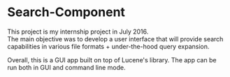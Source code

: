 # Search-Component

This project is my internship project in July 2016.  
The main objective was to develop a user interface that will provide search capabilities in various file formats + under-the-hood query expansion. 

Overall, this is a GUI app built on top of Lucene's library. 
The app can be run both in GUI and command line mode. 

